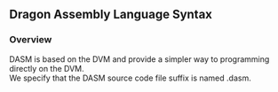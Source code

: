 ## Dragon Assembly Language Syntax

### Overview

DASM is based on the DVM and provide a simpler way to programming directly on the DVM.  
We specify that the DASM source code file suffix is named .dasm.

